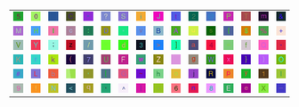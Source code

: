 <table>
<tr>
<td><img src="35.gif"></td>
<td><img src="30.gif"></td>
<td><img src="gr3.gif"></td>
<td><img src="43.gif"></td>
<td><img src="22.gif"></td>
<td><img src="3F.gif"></td>
<td><img src="53.gif"></td>
<td><img src="69.gif"></td>
<td><img src="4A.gif"></td>
<td><img src="74.gif"></td>
<td><img src="32.gif"></td>
<td><img src="40.gif"></td>
<td><img src="50.gif"></td>
<td><img src="54.gif"></td>
<td><img src="6D.gif"></td>
<td><img src="26.gif"></td>
</tr>
<tr>
<td><img src="4D.gif"></td>
<td><img src="48.gif"></td>
<td><img src="49.gif"></td>
<td><img src="63.gif"></td>
<td><img src="3A.gif"></td>
<td><img src="44.gif"></td>
<td><img src="2A.gif"></td>
<td><img src="76.gif"></td>
<td><img src="42.gif"></td>
<td><img src="41.gif"></td>
<td><img src="75.gif"></td>
<td><img src="73.gif"></td>
<td><img src="7B.gif"></td>
<td><img src="24.gif"></td>
<td><img src="25.gif"></td>
<td><img src="2B.gif"></td>
</tr>
<tr>
<td><img src="56.gif"></td>
<td><img src="59.gif"></td>
<td><img src="3B.gif"></td>
<td><img src="7A.gif"></td>
<td><img src="2F.gif"></td>
<td><img src="60.gif"></td>
<td><img src="64.gif"></td>
<td><img src="33.gif"></td>
<td><img src="3E.gif"></td>
<td><img src="5D.gif"></td>
<td><img src="61.gif"></td>
<td><img src="34.gif"></td>
<td><img src="3D.gif"></td>
<td><img src="66.gif"></td>
<td><img src="51.gif"></td>
<td><img src="2D.gif"></td>
</tr>
<tr>
<td><img src="4B.gif"></td>
<td><img src="72.gif"></td>
<td><img src="6B.gif"></td>
<td><img src="28.gif"></td>
<td><img src="37.gif"></td>
<td><img src="55.gif"></td>
<td><img src="46.gif"></td>
<td><img src="77.gif"></td>
<td><img src="5A.gif"></td>
<td><img src="gr1.gif"></td>
<td><img src="67.gif"></td>
<td><img src="57.gif"></td>
<td><img src="78.gif"></td>
<td><img src="7D.gif"></td>
<td><img src="29.gif"></td>
<td><img src="4F.gif"></td>
</tr>
<tr>
<td><img src="23.gif"></td>
<td><img src="4C.gif"></td>
<td><img src="62.gif"></td>
<td><img src="gr2.gif"></td>
<td><img src="27.gif"></td>
<td><img src="5B.gif"></td>
<td><img src="47.gif"></td>
<td><img src="7E.gif"></td>
<td><img src="68.gif"></td>
<td><img src="6F.gif"></td>
<td><img src="6A.gif"></td>
<td><img src="52.gif"></td>
<td><img src="70.gif"></td>
<td><img src="79.gif"></td>
<td><img src="31.gif"></td>
<td><img src="6C.gif"></td>
</tr>
<tr>
<td><img src="39.gif"></td>
<td><img src="21.gif"></td>
<td><img src="4E.gif"></td>
<td><img src="3C.gif"></td>
<td><img src="71.gif"></td>
<td><img src="2C.gif"></td>
<td><img src="5E.gif"></td>
<td><img src="7C.gif"></td>
<td><img src="2E.gif"></td>
<td><img src="36.gif"></td>
<td><img src="6E.gif"></td>
<td><img src="38.gif"></td>
<td><img src="45.gif"></td>
<td><img src="65.gif"></td>
<td><img src="58.gif"></td>
<td><img src="5F.gif"></td>
</tr>
</table>
